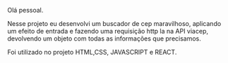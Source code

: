 Olá pessoal.

Nesse projeto eu desenvolvi um buscador de cep maravilhoso, aplicando um efeito de entrada e fazendo uma requisição http
la na API viacep, devolvendo um objeto com todas as informações que precisamos.

Foi utilizado no projeto HTML,CSS, JAVASCRIPT e REACT.
